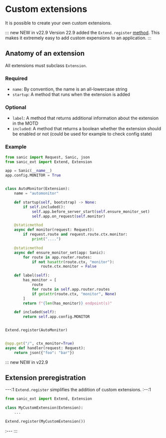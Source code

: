 # Custom extensions

It is possible to create your own custom extensions.

::: new NEW in v22.9
Version 22.9 added the `Extend.register` [method](#extension-preregistration). This makes it extremely easy to add custom expensions to an application.
:::

## Anatomy of an extension

All extensions must subclass `Extension`.

### Required

- `name`: By convention, the name is an all-lowercase string
- `startup`: A method that runs when the extension is added

### Optional

- `label`: A method that returns additional information about the extension in the MOTD
- `included`: A method that returns a boolean whether the extension should be enabled or not (could be used for example to check config state)

### Example

```python
from sanic import Request, Sanic, json
from sanic_ext import Extend, Extension

app = Sanic(__name__)
app.config.MONITOR = True


class AutoMonitor(Extension):
    name = "automonitor"

    def startup(self, bootstrap) -> None:
        if self.included():
            self.app.before_server_start(self.ensure_monitor_set)
            self.app.on_request(self.monitor)

    @staticmethod
    async def monitor(request: Request):
        if request.route and request.route.ctx.monitor:
            print("....")

    @staticmethod
    async def ensure_monitor_set(app: Sanic):
        for route in app.router.routes:
            if not hasattr(route.ctx, "monitor"):
                route.ctx.monitor = False

    def label(self):
        has_monitor = [
            route
            for route in self.app.router.routes
            if getattr(route.ctx, "monitor", None)
        ]
        return f"{len(has_monitor)} endpoint(s)"

    def included(self):
        return self.app.config.MONITOR


Extend.register(AutoMonitor)


@app.get("/", ctx_monitor=True)
async def handler(request: Request):
    return json({"foo": "bar"})
```


::: new NEW in v22.9
## Extension preregistration

---:1 `Extend.register` simplifies the addition of custom extensions. :--:1
```python
from sanic_ext import Extend, Extension

class MyCustomExtension(Extension):
    ...

Extend.register(MyCustomExtension())
```
:---
:::
